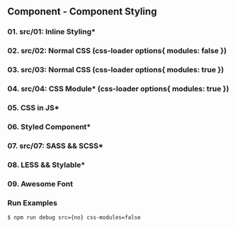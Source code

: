 ## Component - Component Styling

### 01. src/01: Inline Styling*
### 02. src/02: Normal CSS (css-loader options{ modules: false })
### 03. src/03: Normal CSS (css-loader options{ modules: true })
### 04. src/04: CSS Module* (css-loader options{ modules: true })
### 05. CSS in JS*
### 06. Styled Component*
### 07. src/07: SASS && SCSS*
### 08. LESS && Stylable*
### 09. Awesome Font

### Run Examples
```bash
$ npm run debug src={no} css-modules=false
```
